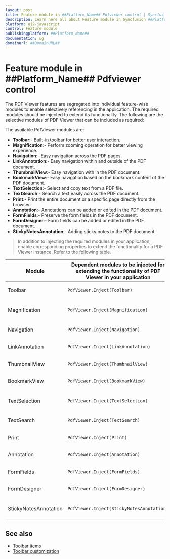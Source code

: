 ```yaml
---
layout: post
title: Feature module in ##Platform_Name## Pdfviewer control | Syncfusion
description: Learn here all about Feature module in Syncfusion ##Platform_Name## Pdfviewer control of Syncfusion Essential JS 2 and more.
platform: ej2-javascript
control: Feature module 
publishingplatform: ##Platform_Name##
documentation: ug
domainurl: ##DomainURL##
---
```


# Feature module in ##Platform_Name## Pdfviewer control

The PDF Viewer features are segregated into individual feature-wise modules to enable selectively referencing in the application. The required modules should be injected to extend its functionality. The following are the selective modules of PDF Viewer that can be included as required:

The available PdfViewer modules are:

* **Toolbar**:- Built-in toolbar for better user interaction.
* **Magnification**:- Perform zooming operation for better viewing experience.
* **Navigation**:- Easy navigation across the PDF pages.
* **LinkAnnotation**:- Easy navigation within and outside of the PDF document.
* **ThumbnailView**:- Easy navigation with in the PDF document.
* **BookmarkView**:- Easy navigation based on the bookmark content of the PDF document.
* **TextSelection**:- Select and copy text from a PDF file.
* **TextSearch**:- Search a text easily across the PDF document.
* **Print**:- Print the entire document or a specific page directly from the browser.
* **Annotation**:- Annotations can be added or edited in the PDF document.
* **FormFields**:- Preserve the form fields in the PDF document.
* **FormDesigner**:- Form fields can be added or edited in the PDF document.
* **StickyNotesAnnotation**:- Adding sticky notes to the PDF document.

>In addition to injecting the required modules in your application, enable corresponding properties to extend the functionality for a PDF Viewer instance.
Refer to the following table.

| Module | Dependent modules to be injected for extending the functionality of PDF Viewer in your application | Property to enable the functionality for a PDF Viewer instance |
|---|---|---|
|Toolbar|`PdfViewer.Inject(Toolbar)`|`let pdfViewer: PdfViewer = new PdfViewer({ enableToolbar: true });`|
|Magnification|`PdfViewer.Inject(Magnification)`|`let pdfViewer: PdfViewer = new PdfViewer({ enableMagnification: true });`|
|Navigation|`PdfViewer.Inject(Navigation)`|`let pdfViewer: PdfViewer = new PdfViewer({ enableNavigation: true });`|
|LinkAnnotation|`PdfViewer.Inject(LinkAnnotation)`|`let pdfViewer: PdfViewer = new PdfViewer({ enableHyperlink: true });`|
|ThumbnailView|`PdfViewer.Inject(ThumbnailView)`|`let pdfViewer: PdfViewer = new PdfViewer({ enableThumbnail: true });`|
|BookmarkView|`PdfViewer.Inject(BookmarkView)`|`let pdfViewer: PdfViewer = new PdfViewer({ enableBookmark: true });`|
|TextSelection|`PdfViewer.Inject(TextSelection)`|`let pdfViewer: PdfViewer = new PdfViewer({ enableTextSelection: true });`|
|TextSearch|`PdfViewer.Inject(TextSearch)`|`let pdfViewer: PdfViewer = new PdfViewer({ enableTextSearch: true });`|
|Print|`PdfViewer.Inject(Print)`|`let pdfViewer: PdfViewer = new PdfViewer({ enablePrint: true });`|
|Annotation|`PdfViewer.Inject(Annotation)`|`let pdfViewer: PdfViewer = new PdfViewer({ enableAnnotation: true });`|
|FormFields|`PdfViewer.Inject(FormFields)`|`let pdfViewer: PdfViewer = new PdfViewer({ enableFormFields: true });`|
|FormDesigner|`PdfViewer.Inject(FormDesigner)`|`let pdfViewer: PdfViewer = new PdfViewer({ enableFormDesigner: true });`|
|StickyNotesAnnotation|`PdfViewer.Inject(StickyNotesAnnotation)`|`let pdfViewer: PdfViewer = new PdfViewer({ enableStickyNotesAnnotation: true });`|

## See also

* [Toolbar items](./toolbar)
* [Toolbar customization](./how-to/customization)